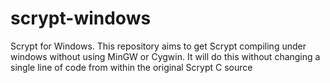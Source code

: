 scrypt-windows
==============

Scrypt for Windows. This repository aims to get Scrypt compiling under windows without using MinGW or Cygwin. It will do this without changing a single line of code from within the original Scrypt C source
